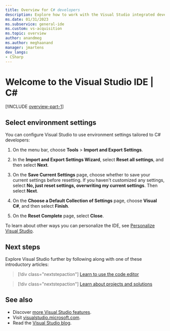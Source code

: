 ```yaml
---
title: Overview for C# developers
description: Explore how to work with the Visual Studio integrated development environment (IDE) to edit, debug, and build code, and then publish an app as a C# developer.
ms.date: 01/31/2023
ms.subservice: general-ide
ms.custom: vs-acquisition
ms.topic: overview
author: anandmeg
ms.author: meghaanand
manager: jmartens
dev_langs:
- CSharp
---
```

# Welcome to the Visual Studio IDE | C\#

[!INCLUDE [overview-part-1](../includes/ide-overview.md)]

## Select environment settings

You can configure Visual Studio to use environment settings tailored to C# developers:

1. On the menu bar, choose **Tools** > **Import and Export Settings**.

1. In the **Import and Export Settings Wizard**, select **Reset all settings**, and then select **Next**.

1. On the **Save Current Settings** page, choose whether to save your current settings before resetting. If you haven't customized any settings, select **No, just reset settings, overwriting my current settings**. Then select **Next**.

1. On the **Choose a Default Collection of Settings** page, choose **Visual C#**, and then select **Finish**.

1. On the **Reset Complete** page, select **Close**.

To learn about other ways you can personalize the IDE, see [Personalize Visual Studio](../../ide/personalizing-the-visual-studio-ide.md).

## Next steps

Explore Visual Studio further by following along with one of these introductory articles:

> [!div class="nextstepaction"]
> [Learn to use the code editor](tutorial-editor.md)

> [!div class="nextstepaction"]
> [Learn about projects and solutions](../tutorial-projects-solutions.md)

## See also

- Discover [more Visual Studio features](../../ide/advanced-feature-overview.md).
- Visit [visualstudio.microsoft.com](https://visualstudio.microsoft.com/vs/).
- Read the [Visual Studio blog](https://devblogs.microsoft.com/visualstudio/).
